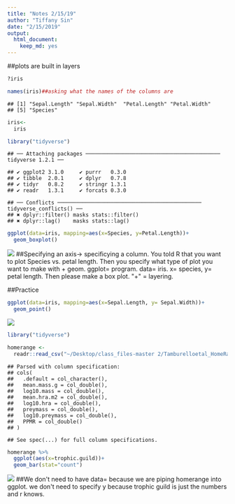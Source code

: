 ```yaml
---
title: "Notes 2/15/19"
author: "Tiffany Sin"
date: "2/15/2019"
output: 
  html_document: 
    keep_md: yes
---
```

##plots are built in layers


```r
?iris
```


```r
names(iris)##asking what the names of the columns are
```

```
## [1] "Sepal.Length" "Sepal.Width"  "Petal.Length" "Petal.Width" 
## [5] "Species"
```

```r
iris<-
  iris
```


```r
library("tidyverse")
```

```
## ── Attaching packages ─────────────────────────────────────────── tidyverse 1.2.1 ──
```

```
## ✔ ggplot2 3.1.0     ✔ purrr   0.3.0
## ✔ tibble  2.0.1     ✔ dplyr   0.7.8
## ✔ tidyr   0.8.2     ✔ stringr 1.3.1
## ✔ readr   1.3.1     ✔ forcats 0.3.0
```

```
## ── Conflicts ────────────────────────────────────────────── tidyverse_conflicts() ──
## ✖ dplyr::filter() masks stats::filter()
## ✖ dplyr::lag()    masks stats::lag()
```

```r
ggplot(data=iris, mapping=aes(x=Species, y=Petal.Length))+
  geom_boxplot()
```

![](Notes_2_15_19_files/figure-html/unnamed-chunk-5-1.png)<!-- -->
##Specifying an axis-> specificying a column. You told R that you want to plot Species vs. petal length. Then you specify what type of plot you want to make with + geom. ggplot= program. data= iris. x= species, y= petal length. Then please make a box plot. "+" = layering. 

##Practice

```r
ggplot(data=iris, mapping=aes(x=Sepal.Length, y= Sepal.Width))+
  geom_point()
```

![](Notes_2_15_19_files/figure-html/unnamed-chunk-6-1.png)<!-- -->


```r
library("tidyverse")
```


```r
homerange <- 
  readr::read_csv("~/Desktop/class_files-master 2/Tamburelloetal_HomeRangeDatabase.csv")
```

```
## Parsed with column specification:
## cols(
##   .default = col_character(),
##   mean.mass.g = col_double(),
##   log10.mass = col_double(),
##   mean.hra.m2 = col_double(),
##   log10.hra = col_double(),
##   preymass = col_double(),
##   log10.preymass = col_double(),
##   PPMR = col_double()
## )
```

```
## See spec(...) for full column specifications.
```


```r
homerange %>% 
  ggplot(aes(x=trophic.guild))+
  geom_bar(stat="count")
```

![](Notes_2_15_19_files/figure-html/unnamed-chunk-9-1.png)<!-- -->
##We don't need to have data= because we are piping homerange into ggplot. we don't need to specify y because trophic guild is just the numbers and r knows.
